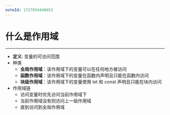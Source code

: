 ```yaml
---
noteId: 1727834440653
---
```

# 什么是作用域
---
- **定义**: 变量的可访问范围
- 种类
	- **全局作用域**：该作用域下的变量可以在任何地方被访问
	- **函数作用域**：该作用域下的变量在函数内声明且只能在函数内访问
	- **块级作用域**：该作用域下的变量使用 let 和 const 声明且只能在块内访问
- 作用域链
	- 访问变量时优先访问当前作用域下
	- 当前作用域没有则访问上一级作用域
	- 直到访问到全局作用域

